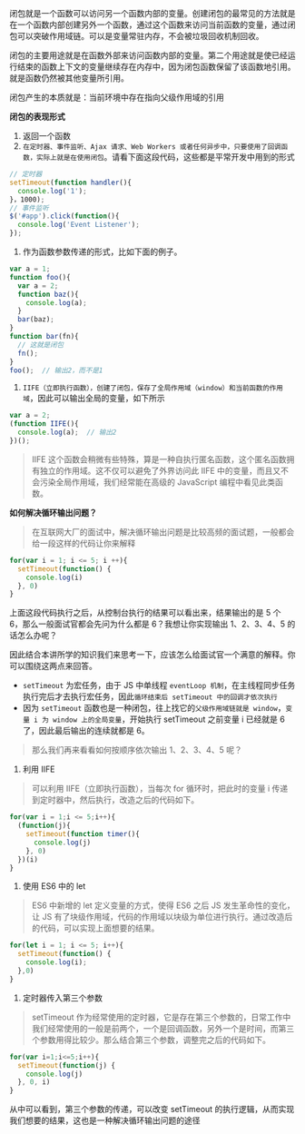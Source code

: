 闭包就是一个函数可以访问另一个函数内部的变量。创建闭包的最常见的方法就是在一个函数内部创建另外一个函数，通过这个函数来访问当前函数的变量，通过闭包可以突破作用域链。可以是变量常驻内存，不会被垃圾回收机制回收。

闭包的主要用途就是在函数外部来访问函数内部的变量。第二个用途就是使已经运行结束的函数上下文的变量继续存在内存中，因为闭包函数保留了该函数地引用。就是函数仍然被其他变量所引用。



闭包产生的本质就是：当前环境中存在指向父级作用域的引用

**闭包的表现形式**

1. 返回一个函数
2. `在定时器、事件监听、Ajax 请求、Web Workers 或者任何异步中，只要使用了回调函数，实际上就是在使用闭包`。请看下面这段代码，这些都是平常开发中用到的形式

```js
// 定时器
setTimeout(function handler(){
  console.log('1');
}，1000);
// 事件监听
$('#app').click(function(){
  console.log('Event Listener');
});
```

1. 作为函数参数传递的形式，比如下面的例子。

```js
var a = 1;
function foo(){
  var a = 2;
  function baz(){
    console.log(a);
  }
  bar(baz);
}
function bar(fn){
  // 这就是闭包
  fn();
}
foo();  // 输出2，而不是1
```

1. `IIFE（立即执行函数），创建了闭包，保存了全局作用域（window）和当前函数的作用域`，因此可以输出全局的变量，如下所示

```js
var a = 2;
(function IIFE(){
  console.log(a);  // 输出2
})();
```

> IIFE 这个函数会稍微有些特殊，算是一种自执行匿名函数，这个匿名函数拥有独立的作用域。这不仅可以避免了外界访问此 IIFE 中的变量，而且又不会污染全局作用域，我们经常能在高级的 JavaScript 编程中看见此类函数。

**如何解决循环输出问题？**

> 在互联网大厂的面试中，解决循环输出问题是比较高频的面试题，一般都会给一段这样的代码让你来解释

```js
for(var i = 1; i <= 5; i ++){
  setTimeout(function() {
    console.log(i)
  }, 0)
}
```

上面这段代码执行之后，从控制台执行的结果可以看出来，结果输出的是 5 个 6，那么一般面试官都会先问为什么都是 6？我想让你实现输出 1、2、3、4、5 的话怎么办呢？

因此结合本讲所学的知识我们来思考一下，应该怎么给面试官一个满意的解释。你可以围绕这两点来回答。

- `setTimeout` 为宏任务，由于 JS 中单线程 `eventLoop 机制`，在主线程同步任务执行完后才去执行宏任务，因此`循环结束后 setTimeout 中的回调才依次执行`
- 因为 `setTimeout` 函数也是一种闭包，往上找它的`父级作用域链就是 window`，`变量 i 为 window 上的全局变量`，开始执行 setTimeout 之前变量 i 已经就是 6 了，因此最后输出的连续就都是 6。

> 那么我们再来看看如何按顺序依次输出 1、2、3、4、5 呢？

1. 利用 IIFE

> 可以利用 IIFE（立即执行函数），当每次 for 循环时，把此时的变量 i 传递到定时器中，然后执行，改造之后的代码如下。

```js
for(var i = 1;i <= 5;i++){
  (function(j){
    setTimeout(function timer(){
      console.log(j)
    }, 0)
  })(i)
}
```

1. 使用 ES6 中的 let

> ES6 中新增的 let 定义变量的方式，使得 ES6 之后 JS 发生革命性的变化，让 JS 有了块级作用域，代码的作用域以块级为单位进行执行。通过改造后的代码，可以实现上面想要的结果。

```js
for(let i = 1; i <= 5; i++){
  setTimeout(function() {
    console.log(i);
  },0)
}
```

1. 定时器传入第三个参数

> setTimeout 作为经常使用的定时器，它是存在第三个参数的，日常工作中我们经常使用的一般是前两个，一个是回调函数，另外一个是时间，而第三个参数用得比较少。那么结合第三个参数，调整完之后的代码如下。

```js
for(var i=1;i<=5;i++){
  setTimeout(function(j) {
    console.log(j)
  }, 0, i)
}
```

从中可以看到，第三个参数的传递，可以改变 setTimeout 的执行逻辑，从而实现我们想要的结果，这也是一种解决循环输出问题的途径